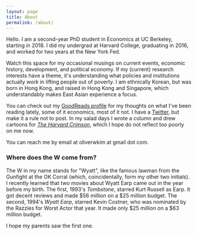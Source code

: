 ```yaml
---
layout: page
title: About
permalink: /about/
---
```


Hello. I am a second-year PhD student in Economics at UC Berkeley, starting in 2018. I did my undergrad at Harvard College, graduating in 2016, and worked for two years at the New York Fed.

Watch this space for my occasional musings on current events, economic history, development, and political economy. If my (current) research interests have a theme, it's understanding what policies and institutions actually _work_ in lifting people out of poverty. I am ethnically Korean, but was born in Hong Kong, and raised in Hong Kong and Singapore, which understandably makes East Asian experience a focus.

You can check out my [GoodReads profile](https://www.goodreads.com/user/show/5661522-oliver-kim) for my thoughts on what I've been reading lately, some of it economics, most of it not. I have a [Twitter](https://twitter.com/oliverwkim), but make it a rule not to post. In my salad days I wrote a column and drew cartoons for [_The Harvard Crimson_](https://www.thecrimson.com/writer/1209815/Oliver_W._Kim/), which I hope do not reflect too poorly on me now.

You can reach me by email at oliverwkim at gmail dot com.

### Where does the W come from?

The W in my name stands for "Wyatt", like the famous lawman from the Gunfight at the OK Corral (which, coincidentally, form my other two initials). I recently learned that two movies about Wyatt Earp came out in the year before my birth. The first, 1993's _Tombstone_, starred Kurt Russell as Earp. It got decent reviews and made $56 million on a $25 million budget. The second, 1994's _Wyatt Earp_, starred Kevin Costner, who was nominated by the Razzies for Worst Actor that year. It made only $25 million on a $63 million budget. 

I hope my parents saw the first one.